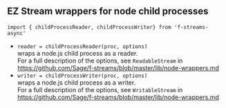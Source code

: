 ## EZ Stream wrappers for node child processes  
`import { childProcessReader, childProcessWriter} from 'f-streams-async'`  
* `reader = childProcessReader(proc, options)`  
  wraps a node.js child process as a reader.  
  For a full description of the options, see `ReadableStream` in  
  https://github.com/Sage/f-streams/blob/master/lib/node-wrappers.md  
* `writer = childProcessWriter(proc, options)`  
  wraps a node.js child process as a writer.  
  For a full description of the options, see `WritableStream` in  
  https://github.com/Sage/f-streams/blob/master/lib/node-wrappers.md  
